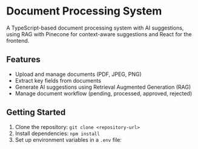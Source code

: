 # Document Processing System

A TypeScript-based document processing system with AI suggestions, using RAG with Pinecone for context-aware suggestions and React for the frontend.

## Features
- Upload and manage documents (PDF, JPEG, PNG)
- Extract key fields from documents
- Generate AI suggestions using Retrieval Augmented Generation (RAG)
- Manage document workflow (pending, processed, approved, rejected)

## Getting Started
1. Clone the repository: `git clone <repository-url>`
2. Install dependencies: `npm install`
3. Set up environment variables in a `.env` file: